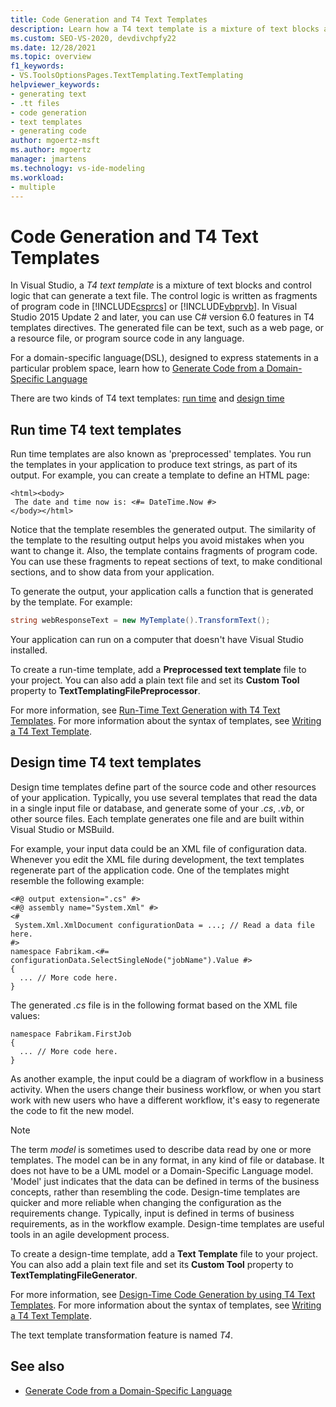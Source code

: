 ```yaml
---
title: Code Generation and T4 Text Templates
description: Learn how a T4 text template is a mixture of text blocks and control logic that can generate a text file.
ms.custom: SEO-VS-2020, devdivchpfy22
ms.date: 12/28/2021
ms.topic: overview
f1_keywords:
- VS.ToolsOptionsPages.TextTemplating.TextTemplating
helpviewer_keywords:
- generating text
- .tt files
- code generation
- text templates
- generating code
author: mgoertz-msft
ms.author: mgoertz
manager: jmartens
ms.technology: vs-ide-modeling
ms.workload:
- multiple
---
```

# Code Generation and T4 Text Templates

In Visual Studio, a *T4 text template* is a mixture of text blocks and control logic that can generate a text file. The control logic is written as fragments of program code in [!INCLUDE[csprcs](../data-tools/includes/csprcs_md.md)] or [!INCLUDE[vbprvb](../code-quality/includes/vbprvb_md.md)]. In Visual Studio 2015 Update 2 and later, you can use C# version 6.0 features in T4 templates directives. The generated file can be text, such as a web page, or a resource file, or program source code in any language.

For a domain-specific language(DSL), designed to express statements in a particular problem space, learn how to [Generate Code from a Domain-Specific Language](../modeling/generating-code-from-a-domain-specific-language.md)

There are two kinds of T4 text templates: [run time](#run-time-t4-text-templates) and [design time](#design-time-t4-text-templates)

## Run time T4 text templates

Run time templates are also known as 'preprocessed' templates. You run the templates in your application to produce text strings, as part of its output. For example, you can create a template to define an HTML page:

```
<html><body>
 The date and time now is: <#= DateTime.Now #>
</body></html>
```

Notice that the template resembles the generated output. The similarity of the template to the resulting output helps you avoid mistakes when you want to change it.
Also, the template contains fragments of program code. You can use these fragments to repeat sections of text, to make conditional sections, and to show data from your application.

To generate the output, your application calls a function that is generated by the template. For example:

```csharp
string webResponseText = new MyTemplate().TransformText();
```

Your application can run on a computer that doesn't have Visual Studio installed.

To create a run-time template, add a **Preprocessed text template** file to your project. You can also add a plain text file and set its **Custom Tool** property to **TextTemplatingFilePreprocessor**.

For more information, see [Run-Time Text Generation with T4 Text Templates](../modeling/run-time-text-generation-with-t4-text-templates.md). For more information about the syntax of templates, see [Writing a T4 Text Template](../modeling/writing-a-t4-text-template.md).

## Design time T4 text templates

Design time templates define part of the source code and other resources of your application. Typically, you use several templates that read the data in a single input file or database, and generate some of your *.cs*, *.vb*, or other source files. Each template generates one file and are built within Visual Studio or MSBuild.

For example, your input data could be an XML file of configuration data. Whenever you edit the XML file during development, the text templates regenerate part of the application code. One of the templates might resemble the following example:

```
<#@ output extension=".cs" #>
<#@ assembly name="System.Xml" #>
<#
 System.Xml.XmlDocument configurationData = ...; // Read a data file here.
#>
namespace Fabrikam.<#= configurationData.SelectSingleNode("jobName").Value #>
{
  ... // More code here.
}
```

The generated *.cs* file is in the following format based on the XML file values:

```
namespace Fabrikam.FirstJob
{
  ... // More code here.
}
```

As another example, the input could be a diagram of workflow in a business activity. When the users change their business workflow, or when you start work with new users who have a different workflow, it's easy to regenerate the code to fit the new model.

> [!NOTE]
> The term *model* is sometimes used to describe data read by one or more templates. The model can be in any format, in any kind of file or database. It does not have to be a UML model or a Domain-Specific Language model. 'Model' just indicates that the data can be defined in terms of the business concepts, rather than resembling the code.
Design-time templates are quicker and more reliable when changing the configuration as the requirements change. Typically, input is defined in terms of business requirements, as in the workflow example. Design-time templates are useful tools in an agile development process.

To create a design-time template, add a **Text Template** file to your project. You can also add a plain text file and set its **Custom Tool** property to **TextTemplatingFileGenerator**.

For more information, see [Design-Time Code Generation by using T4 Text Templates](../modeling/design-time-code-generation-by-using-t4-text-templates.md). For more information about the syntax of templates, see [Writing a T4 Text Template](../modeling/writing-a-t4-text-template.md).

The text template transformation feature is named *T4*.

## See also

- [Generate Code from a Domain-Specific Language](../modeling/generating-code-from-a-domain-specific-language.md)